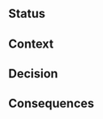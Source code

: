 # <!--- Provide title --> 

## Status
<!--- What is the status, such as proposed, accepted, rejected, deprecated, superseded, etc.? --> 

## Context
<!--- What is the issue that we're seeing that is motivating this decision or change? --> 

## Decision
<!--- What is the change that we're proposing and/or doing and why? --> 

## Consequences
<!--- What becomes easier or more difficult to do because of this change? --> 
